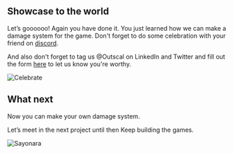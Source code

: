 ## Showcase to the world

Let’s goooooo! Again you have done it. You just learned how we can make a damage system for the game. Don't forget to do some celebration with your friend on [discord](https://discord.com/invite/R4hfXhsWjN).

And also don't forget to tag us @Outscal on LinkedIn and Twitter and fill out the form [here](https://airtable.com/shrXGSkgf5NClpoIU) to let us know you're worthy.

![Celebrate](https://media.giphy.com/media/kyLYXonQYYfwYDIeZl/giphy.gif)



## What next

Now you can make your own damage system. 

Let’s meet in the next project until then Keep building the games.

![Sayonara](https://media.giphy.com/media/LONpdPMVlXuf7AFHfv/giphy.gif)
